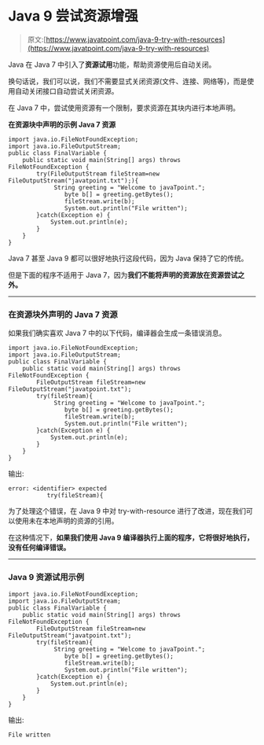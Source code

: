 # Java 9 尝试资源增强

> 原文:[https://www.javatpoint.com/java-9-try-with-resources](https://www.javatpoint.com/java-9-try-with-resources)

Java 在 Java 7 中引入了**资源试用**功能，帮助资源使用后自动关闭。

换句话说，我们可以说，我们不需要显式关闭资源(文件、连接、网络等)，而是使用自动关闭接口自动尝试关闭资源。

在 Java 7 中，尝试使用资源有一个限制，要求资源在其块内进行本地声明。

**在资源块中声明的示例 Java 7 资源**

```
import java.io.FileNotFoundException;
import java.io.FileOutputStream;
public class FinalVariable {
	public static void main(String[] args) throws FileNotFoundException {
		try(FileOutputStream fileStream=new FileOutputStream("javatpoint.txt");){
			 String greeting = "Welcome to javaTpoint.";    
		        byte b[] = greeting.getBytes();     
		        fileStream.write(b);    
		        System.out.println("File written");       	
		}catch(Exception e) {
			System.out.println(e);
		}		
	}
}

```

Java 7 甚至 Java 9 都可以很好地执行这段代码，因为 Java 保持了它的传统。

但是下面的程序不适用于 Java 7，因为**我们不能将声明的资源放在资源尝试之外。**

* * *

### 在资源块外声明的 Java 7 资源

如果我们确实喜欢 Java 7 中的以下代码，编译器会生成一条错误消息。

```
import java.io.FileNotFoundException;
import java.io.FileOutputStream;
public class FinalVariable {
	public static void main(String[] args) throws FileNotFoundException {
		FileOutputStream fileStream=new FileOutputStream("javatpoint.txt");
		try(fileStream){
			 String greeting = "Welcome to javaTpoint.";    
		        byte b[] = greeting.getBytes();     
		        fileStream.write(b);    
		        System.out.println("File written");       	
		}catch(Exception e) {
			System.out.println(e);
		}		
	}
}

```

输出:

```
error: <identifier> expected
		   try(fileStream){

```

为了处理这个错误，在 Java 9 中对 try-with-resource 进行了改进，现在我们可以使用未在本地声明的资源的引用。

在这种情况下，**如果我们使用 Java 9 编译器执行上面的程序，它将很好地执行，没有任何编译错误。**

* * *

### Java 9 资源试用示例

```
import java.io.FileNotFoundException;
import java.io.FileOutputStream;
public class FinalVariable {
	public static void main(String[] args) throws FileNotFoundException {
		FileOutputStream fileStream=new FileOutputStream("javatpoint.txt");
		try(fileStream){
			 String greeting = "Welcome to javaTpoint.";    
		        byte b[] = greeting.getBytes();     
		        fileStream.write(b);    
		        System.out.println("File written");       	
		}catch(Exception e) {
			System.out.println(e);
		}		
	}
}

```

输出:

```
File written

```